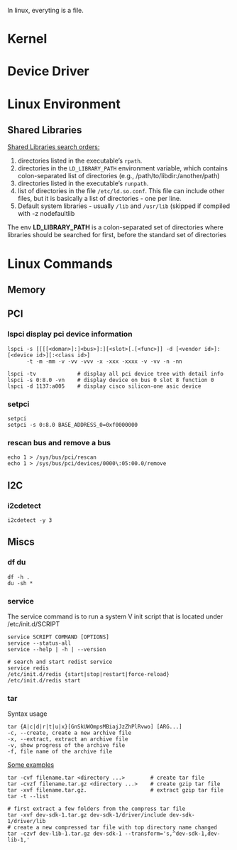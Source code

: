 In linux, everyting is a file.

# Kernel

# Device Driver

# Linux Environment
## Shared Libraries
[Shared Libraries search orders:](https://amir.rachum.com/blog/2016/09/17/shared-libraries/)
1. directories listed in the executable’s `rpath`.
2. directories in the `LD_LIBRARY_PATH` environment variable, which contains colon-separated list of directories (e.g., /path/to/libdir:/another/path)
3. directories listed in the executable’s `runpath`.
4. list of directories in the file `/etc/ld.so.conf`. This file can include other files, but it is basically a list of directories - one per line.
5. Default system libraries - usually `/lib` and `/usr/lib` (skipped if compiled with -z nodefaultlib

The env **LD_LIBRARY_PATH** is a colon-separated set of directories where libraries should be searched for first, before the standard set of directories

# Linux Commands
## Memory

## PCI
### lspci display pci device information
```
lspci -s [[[[<doman>]:]<bus>]:][<slot>[.[<func>]] -d [<vendor id>]:[<device id>][:<class id>]
      -t -m -mm -v -vv -vvv -x -xxx -xxxx -v -vv -n -nn

lspci -tv             # display all pci device tree with detail info
lspci -s 0:8.0 -vn    # display device on bus 0 slot 8 function 0
lspci -d 1137:a005    # display cisco silicon-one asic device
```
### setpci
```
setpci 
setpci -s 0:8.0 BASE_ADDRESS_0=0xf0000000
```
### rescan bus and remove a bus
```
echo 1 > /sys/bus/pci/rescan
echo 1 > /sys/bus/pci/devices/0000\:05:00.0/remove
```

## I2C
### i2cdetect
```
i2cdetect -y 3
```

## Miscs
### df du
```
df -h .
du -sh *
```

### service
The service command is to run a system V init script that is located under /etc/init.d/SCRIPT
```
service SCRIPT COMMAND [OPTIONS]
service --status-all
service --help | -h | --version

# search and start redist service
service redis
/etc/init.d/redis {start|stop|restart|force-reload}
/etc/init.d/redis start
```
### tar
Syntax usage
```
tar {A|c|d|r|t|u|x}[GnSkUWOmpsMBiajJzZhPlRvwo] [ARG...]
-c, --create, create a new archive file
-x, --extract, extract an archive file
-v, show progress of the archive file
-f, file name of the archive file
```
[Some examples](https://www.tecmint.com/18-tar-command-examples-in-linux/)
```
tar -cvf filename.tar <directory ...>        # create tar file
tar -cvzf filename.tar.gz <directory ...>    # create gzip tar file
tar -xvf filename.tar.gz.                    # extract gzip tar file
tar -t --list

# first extract a few folders from the compress tar file
tar -xvf dev-sdk-1.tar.gz dev-sdk-1/driver/include dev-sdk-1/driver/lib
# create a new compressed tar file with top directory name changed
tar -czvf dev-lib-1.tar.gz dev-sdk-1 --transform='s,^dev-sdk-1,dev-lib-1,'
```
